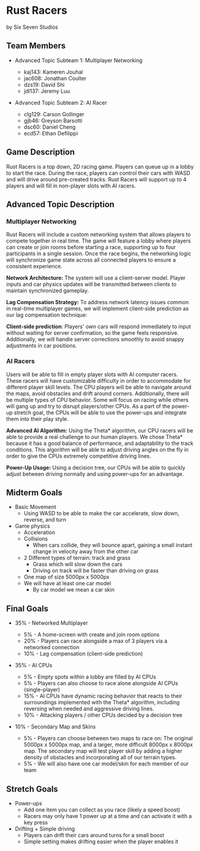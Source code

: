# Rust Racers

by Six Seven Studios

## Team Members

* Advanced Topic Subteam 1: Multiplayer Networking
  * kaj143: Kameren Jouhal
  * jac608: Jonathan Coulter
  * dzs19: David Shi
  * jdl137: Jeremy Luu

* Advanced Topic Subteam 2: AI Racer
  * clg129: Carson Gollinger
  * gjb46: Greyson Barsotti
  * dsc60: Daniel Cheng
  * ecd57: Ethan Defilippi

## Game Description

Rust Racers is a top down, 2D racing game. Players can queue up in a lobby to start the race. During the race, players can control their cars with WASD and will drive around pre-created tracks. Rust Racers will support up to 4 players and will fill in non-player slots with AI racers.

## Advanced Topic Description

### Multiplayer Networking

Rust Racers will include a custom networking system that allows players to compete together in real time. The game will feature a lobby where players can create or join rooms before starting a race, supporting up to four participants in a single session. Once the race begins, the networking logic will synchronize game state across all connected players to ensure a consistent experience.

**Network Architecture:**
The system will use a client-server model. Player inputs and car physics updates will be transmitted between clients to maintain synchronized gameplay.

**Lag Compensation Strategy:**
To address network latency issues common in real-time multiplayer games, we will implement client-side prediction as our lag compensation technique:

**Client-side prediction**: Players' own cars will respond immediately to input without waiting for server confirmation, so the game feels responsive. Additionally, we will handle server corrections smoothly to avoid snappy adjustments in car positions.

### AI Racers

Users will be able to fill in empty player slots with AI computer racers. These racers will have customizable difficulty in order to accommodate for different player skill levels. The CPU players will be able to navigate around the maps, avoid obstacles and drift around corners. Additionally, there will be multiple types of CPU behavior. Some will focus on racing while others will gang up and try to disrupt players/other CPUs. As a part of the power-up stretch goal, the CPUs will be able to use the power-ups and integrate them into their play style.

**Advanced AI Algorithm:**
Using the Theta* algorithm, our CPU racers will be able to provide a real challenge to our human players. We chose Theta* because it has a good balance of performance, and adaptability to the track conditions. This algorithm will be able to adjust driving angles on the fly in order to give the CPUs extremely competitive driving lines. 

**Power-Up Usage:**
Using a decision tree, our CPUs will be able to quickly adjust between driving normally  and using power-ups for an advantage.  


## Midterm Goals

* Basic Movement
  * Using WASD to be able to make the car accelerate, slow down, reverse, and turn
* Game physics
  * Acceleration
  * Collisions
    * When cars collide, they will bounce apart, gaining a small instant change in velocity away from the other car
  * 2 Different types of terrain: track and grass
    * Grass which will slow down the cars
    * Driving on track will be faster than driving on grass
  * One map of size 5000px x 5000px
  * We will have at least one car model
    * By car model we mean a car skin

## Final Goals

* 35% - Networked Multiplayer
  * 5% - A home-screen with create and join room options
  * 20% - Players can race alongside a max of 3 players via a networked connection
  * 10% - Lag compensation (client-side prediction)

* 35% - AI CPUs
  * 5% - Empty spots within a lobby are filled by AI CPUs
  * 5% - Players can also choose to race alone alongside AI CPUs (single-player)
  * 15% - AI CPUs have dynamic racing behavior that reacts to their surroundings implemented with the Theta* algorithm, including reversing when needed and aggressive driving lines.
  * 10% - Attacking players / other CPUs decided by a decision tree

* 10% - Secondary Map and Skins
  * 5% - Players can choose between two maps to race on: The original 5000px x 5000px map, and a larger, more difficult 8000px x 8000px map. The secondary map will test player skill by adding a higher density of obstacles and incorporating all of our terrain types.
  * 5% - We will also have one car model/skin for each member of our team

## Stretch Goals

* Power-ups
  * Add one item you can collect as you race (likely a speed boost)
  * Racers may only have 1 power up at a time and can activate it with a key press
* Drifting + Simple driving
  * Players can drift their cars around turns for a small boost
  * Simple setting makes drifting easier when the player enables it

